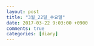 ```yaml
---
layout: post
title: "3월_22일_수요일"
date: 2017-03-22 9:03:00 +0900
comments: true 
categories: [diary] 
---
```

